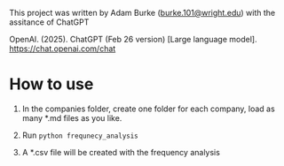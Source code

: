 This project was written by Adam Burke (burke.101@wright.edu) with the assitance of ChatGPT

OpenAI. (2025). ChatGPT (Feb 26 version) [Large language model]. https://chat.openai.com/chat


# How to use 
1. In the companies folder, create one folder for each company, load as many *.md files as you like. 

2. Run `python frequnecy_analysis`

3. A *.csv file will be created with the frequency analysis



